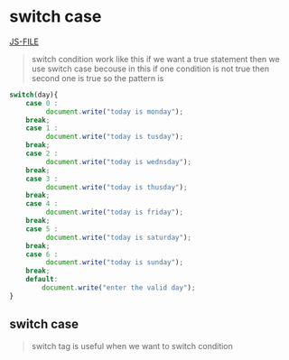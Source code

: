 # switch case
[JS-FILE](../js/17-switch.case.js)
>switch condition work like this if we want a true statement then we use switch case becouse in this if one condition is not true then second one is true so the pattern is


```javascript
switch(day){
    case 0 :
         document.write("today is monday");
    break;
    case 1 :
         document.write("today is tusday");
    break;
    case 2 :
         document.write("today is wednsday");
    break;
    case 3 :
         document.write("today is thusday");
    break;
    case 4 :
         document.write("today is friday");
    break;
    case 5 :
         document.write("today is saturday");
    break;
    case 6 :
         document.write("today is sunday");
    break;
    default:
        document.write("enter the valid day");
}
```

## switch case

>switch tag is useful when we want to switch condition